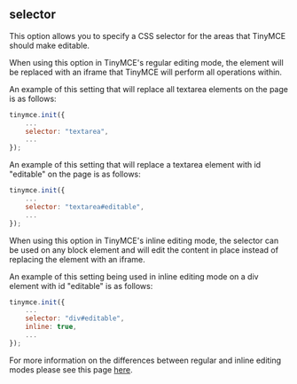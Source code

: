 ## selector
This option allows you to specify a CSS selector for the areas that TinyMCE should make editable.

When using this option in TinyMCE's regular editing mode, the element will be replaced with an iframe that TinyMCE will perform all operations within.

An example of this setting that will replace all textarea elements on the page is as follows:

```js
tinymce.init({
    ...
    selector: "textarea",
    ...
});
```

An example of this setting that will replace a textarea element with id "editable" on the page is as follows:

```js
tinymce.init({
    ...
    selector: "textarea#editable",
    ...
});
```

When using this option in TinyMCE's inline editing mode, the selector can be used on any block element and will edit the content in place instead of replacing the element with an iframe.

An example of this setting being used in inline editing mode on a div element with id "editable" is as follows:

```js
tinymce.init({
    ...
    selector: "div#editable",
    inline: true,
    ...
});
```

For more information on the differences between regular and inline editing modes please see this page [here](http://www.tinymce.com/wiki.php/Inline).
